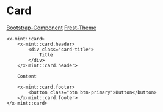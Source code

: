 # Card
[Bootstrap-Component](https://getbootstrap.com/docs/5.3/components/card/)
[Frest-Theme](https://demos.pixinvent.com/frest-html-admin-template/html/vertical-menu-template-bordered/cards-basic.html)

```bladehtml
<x-mint::card>
    <x-mint::card.header>
        <div class="card-title">
            Title
        </div>
    </x-mint::card.header>

    Content

    <x-mint::card.footer>
        <button class="btn btn-primary">Button</button>
    </x-mint::card.footer>
</x-mint::card>
```
